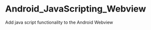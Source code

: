 Android_JavaScripting_Webview
=============================

Add java script functionality to the Android Webview